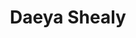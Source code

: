 ---
title: Daeya Shealy
headshot: images/uploads/Daeya_Shealy.jpg
role: Signage
year: Sophomore
major: Industrial Design
---